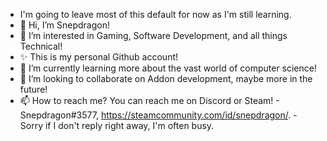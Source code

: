 - I'm going to leave most of this default for now as I'm still learning.
- 👋 Hi, I’m Snepdragon!
- 👀 I’m interested in Gaming, Software Development, and all things Technical!
- ✨ This is my personal Github account!
- 🌱 I’m currently learning more about the vast world of computer science!
- 💞️ I’m looking to collaborate on Addon development, maybe more in the future!
- 📫 How to reach me? You can reach me on Discord or Steam! - Snepdragon#3577, https://steamcommunity.com/id/snepdragon/. - Sorry if I don't reply right away, I'm often busy.

<!---
banoargeek/banoargeek is a ✨ special ✨ repository because its `README.md` (this file) appears on your GitHub profile.
You can click the Preview link to take a look at your changes.
--->
